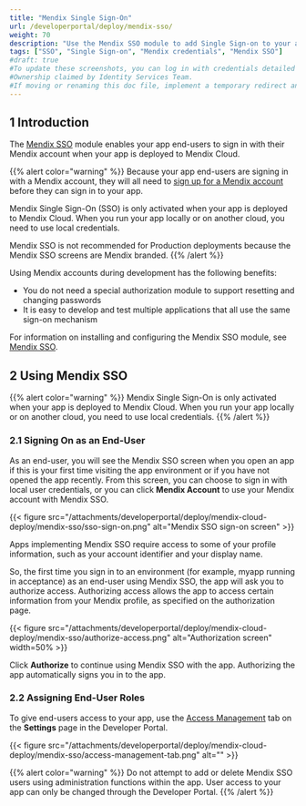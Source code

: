 ```yaml
---
title: "Mendix Single Sign-On"
url: /developerportal/deploy/mendix-sso/
weight: 70
description: "Use the Mendix SSO module to add Single Sign-on to your app using the user's Mendix credentials"
tags: ["SSO", "Single Sign-on", "Mendix credentials", "Mendix SSO"]
#draft: true
#To update these screenshots, you can log in with credentials detailed in How to Update Screenshots Using Team Apps.
#Ownership claimed by Identity Services Team.
#If moving or renaming this doc file, implement a temporary redirect and let the respective team know they should update the URL in the product. See Mapping to Products for more details.
---
```


## 1 Introduction

The [Mendix SSO](/appstore/modules/mendix-sso/) module enables your app end-users to sign in with their Mendix account when your app is deployed to Mendix Cloud.

{{% alert color="warning" %}}
Because your app end-users are signing in with a Mendix account, they will all need to [sign up for a Mendix account](https://signup.mendix.com/) before they can sign in to your app.

Mendix Single Sign-On (SSO) is only activated when your app is deployed to Mendix Cloud. When you run your app locally or on another cloud, you need to use local credentials.

Mendix SSO is not recommended for Production deployments because the Mendix SSO screens are Mendix branded.
{{% /alert %}}

Using Mendix accounts during development has the following benefits:

* You do not need a special authorization module to support resetting and changing passwords
* It is easy to develop and test multiple applications that all use the same sign-on mechanism

For information on installing and configuring the Mendix SSO module, see [Mendix SSO](/appstore/modules/mendix-sso/).

## 2 Using Mendix SSO

{{% alert color="warning" %}}
Mendix Single Sign-On is only activated when your app is deployed to Mendix Cloud. When you run your app locally or on another cloud, you need to use local credentials.
{{% /alert %}}

### 2.1 Signing On as an End-User

As an end-user, you will see the Mendix SSO screen when you open an app if this is your first time visiting the app environment or if you have not opened the app recently. From this screen, you can choose to sign in with local user credentials, or you can click **Mendix Account** to use your Mendix account with Mendix SSO.

{{< figure src="/attachments/developerportal/deploy/mendix-cloud-deploy/mendix-sso/sso-sign-on.png" alt="Mendix SSO sign-on screen" >}}

Apps implementing Mendix SSO require access to some of your profile information, such as your account identifier and your display name.

So, the first time you sign in to an environment (for example, myapp running in acceptance) as an end-user using Mendix SSO, the app will ask you to authorize access. Authorizing access allows the app to access certain information from your Mendix profile, as specified on the authorization page.

{{< figure src="/attachments/developerportal/deploy/mendix-cloud-deploy/mendix-sso/authorize-access.png" alt="Authorization screen" width=50% >}}

Click **Authorize** to continue using Mendix SSO with the app. Authorizing the app automatically signs you in to the app.

### 2.2 Assigning End-User Roles

To give end-users access to your app, use the [Access Management](/developerportal/collaborate/general-settings/#managing-app-users) tab on the **Settings** page in the Developer Portal.

{{< figure src="/attachments/developerportal/deploy/mendix-cloud-deploy/mendix-sso/access-management-tab.png" alt="" >}}

{{% alert color="warning" %}}
Do not attempt to add or delete Mendix SSO users using administration functions within the app. User access to your app can only be changed through the Developer Portal.
{{% /alert %}}

